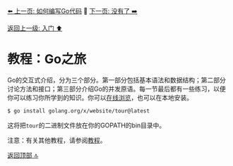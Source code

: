 [⬅️ 上一页: 如何编写Go代码](如何编写Go代码.md) 🚦 [下一页: 没有了 ➡️](#)

[返回上一级: 入门 ⬆️](../入门.md)

# 教程：Go之旅

Go的交互式介绍，分为三个部分。第一部分包括基本语法和数据结构；第二部分讨论方法和接口；第三部分介绍Go的并发原语。每一节最后都有一些练习，以便你可以练习你所学到的知识。你可以[在线浏览](https://go.dev/tour/)，也可以在本地安装。

```bash
$ go install golang.org/x/website/tour@latest
```

这将把`tour`的二进制文件放在你的GOPATH的bin目录中。

注意：有关其他教程，请参阅[教程](../教程.md "教程")。

[返回顶部 🔝](#教程：Go之旅)